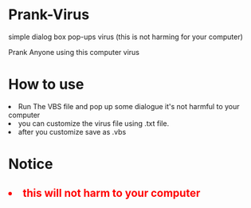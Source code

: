 # Prank-Virus
simple dialog box pop-ups virus (this is not harming for your computer)


Prank Anyone using this computer virus

<h1>How to use</h1>

<p>
  <li> Run The VBS file and pop up some dialogue it's not harmful to your computer </li>
  <li> you can customize the virus file using .txt file. </li>
  <li> after you customize save as .vbs </li>
  </p>
  
<h1>Notice</h1><h2 style ="color:red">
  <li>this will not harm to your computer </li>
 </h2>
  
  
